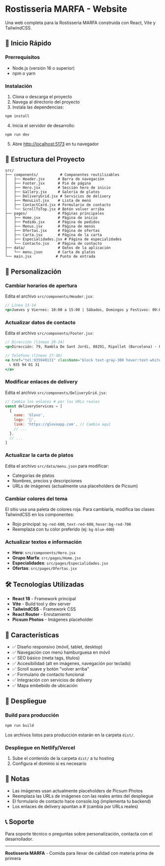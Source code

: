 # Rostisseria MARFA - Website

Una web completa para la Rostisseria MARFA construida con React, Vite y TailwindCSS.

## 🚀 Inicio Rápido

### Prerrequisitos

- Node.js (versión 16 o superior)
- npm o yarn

### Instalación

1. Clona o descarga el proyecto
2. Navega al directorio del proyecto
3. Instala las dependencias:

```bash
npm install
```

4. Inicia el servidor de desarrollo:

```bash
npm run dev
```

5. Abre [http://localhost:5173](http://localhost:5173) en tu navegador

## 📁 Estructura del Proyecto

```
src/
├── components/          # Componentes reutilizables
│   ├── Header.jsx      # Barra de navegación
│   ├── Footer.jsx      # Pie de página
│   ├── Hero.jsx        # Sección hero de inicio
│   ├── Gallery.jsx     # Galería de platos
│   ├── DeliveryGrid.jsx # Servicios de delivery
│   ├── MenuList.jsx    # Lista de menú
│   ├── ContactCard.jsx # Formulario de contacto
│   └── ScrollToTop.jsx # Botón volver arriba
├── pages/              # Páginas principales
│   ├── Home.jsx        # Página de inicio
│   ├── Pedido.jsx      # Página de pedidos
│   ├── Menus.jsx       # Página de menús
│   ├── Ofertas.jsx     # Página de ofertas
│   ├── Carta.jsx       # Página de la carta
│   ├── Especialidades.jsx # Página de especialidades
│   └── Contacto.jsx    # Página de contacto
├── data/               # Datos de la aplicación
│   └── menu.json       # Carta de platos
└── main.jsx           # Punto de entrada
```

## 🎨 Personalización

### Cambiar horarios de apertura

Edita el archivo `src/components/Header.jsx`:

```jsx
// Línea 13-14
<p>Jueves y Viernes: 10:00 a 15:00 | Sábados, Domingos y Festivos: 09:00 a 15:00</p>
```

### Actualizar datos de contacto

Edita el archivo `src/components/Footer.jsx`:

```jsx
// Dirección (líneas 20-24)
<p>Dirección: 79, Rambla De Sant Jordi, 08291, Ripollet (Barcelona) · 02 km</p>

// Teléfono (líneas 27-30)
<a href="tel:935940131" className="block text-gray-300 hover:text-white transition-colors font-medium">
  📞 935 94 01 31
</a>
```

### Modificar enlaces de delivery

Edita el archivo `src/components/DeliveryGrid.jsx`:

```jsx
// Cambia los enlaces # por las URLs reales
const deliveryServices = [
  {
    name: 'Glovo',
    logo: '🛵',
    link: 'https://glovoapp.com', // Cambia aquí
    // ...
  },
  // ...
]
```

### Actualizar la carta de platos

Edita el archivo `src/data/menu.json` para modificar:
- Categorías de platos
- Nombres, precios y descripciones
- URLs de imágenes (actualmente usa placeholders de Picsum)

### Cambiar colores del tema

El sitio usa una paleta de colores roja. Para cambiarla, modifica las clases TailwindCSS en los componentes:

- Rojo principal: `bg-red-600`, `text-red-600`, `hover:bg-red-700`
- Reemplaza con tu color preferido (ej: `bg-blue-600`)

### Actualizar textos e información

- **Hero**: `src/components/Hero.jsx`
- **Grupo Marfa**: `src/pages/Home.jsx`
- **Especialidades**: `src/pages/Especialidades.jsx`
- **Ofertas**: `src/pages/Ofertas.jsx`

## 🛠️ Tecnologías Utilizadas

- **React 18** - Framework principal
- **Vite** - Build tool y dev server
- **TailwindCSS** - Framework CSS
- **React Router** - Enrutamiento
- **Picsum Photos** - Imágenes placeholder

## 📱 Características

- ✅ Diseño responsivo (móvil, tablet, desktop)
- ✅ Navegación con menú hamburguesa en móvil
- ✅ SEO básico (meta tags, títulos)
- ✅ Accesibilidad (alt en imágenes, navegación por teclado)
- ✅ Scroll suave y botón "volver arriba"
- ✅ Formulario de contacto funcional
- ✅ Integración con servicios de delivery
- ✅ Mapa embebido de ubicación

## 🚀 Despliegue

### Build para producción

```bash
npm run build
```

Los archivos listos para producción estarán en la carpeta `dist/`.

### Despliegue en Netlify/Vercel

1. Sube el contenido de la carpeta `dist/` a tu hosting
2. Configura el dominio si es necesario

## 📝 Notas

- Las imágenes usan actualmente placeholders de Picsum Photos
- Reemplaza las URLs de imágenes con las reales antes del despliegue
- El formulario de contacto hace console.log (implementa tu backend)
- Los enlaces de delivery apuntan a # (cambia por URLs reales)

## 📞 Soporte

Para soporte técnico o preguntas sobre personalización, contacta con el desarrollador.

---

**Rostisseria MARFA** - Comida para llevar de calidad con materia prima de primera
